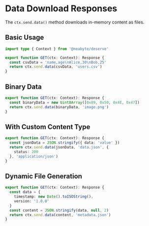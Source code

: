 # Data Download Responses

The `ctx.send.data()` method downloads in-memory content as files.

## Basic Usage

```typescript
import type { Context } from '@neabyte/deserve'

export function GET(ctx: Context): Response {
  const csvData = 'name,age\nAlice,30\nBob,25'
  return ctx.send.data(csvData, 'users.csv')
}
```

## Binary Data

```typescript
export function GET(ctx: Context): Response {
  const binaryData = new Uint8Array([0x89, 0x50, 0x4E, 0x47])
  return ctx.send.data(binaryData, 'image.png')
}
```

## With Custom Content Type

```typescript
export function GET(ctx: Context): Response {
  const jsonData = JSON.stringify({ data: 'value' })
  return ctx.send.data(jsonData, 'data.json', {
    status: 200
  }, 'application/json')
}
```

## Dynamic File Generation

```typescript
export function GET(ctx: Context): Response {
  const data = {
    timestamp: new Date().toISOString(),
    version: '1.0.0'
  }
  const content = JSON.stringify(data, null, 2)
  return ctx.send.data(content, 'metadata.json')
}
```
